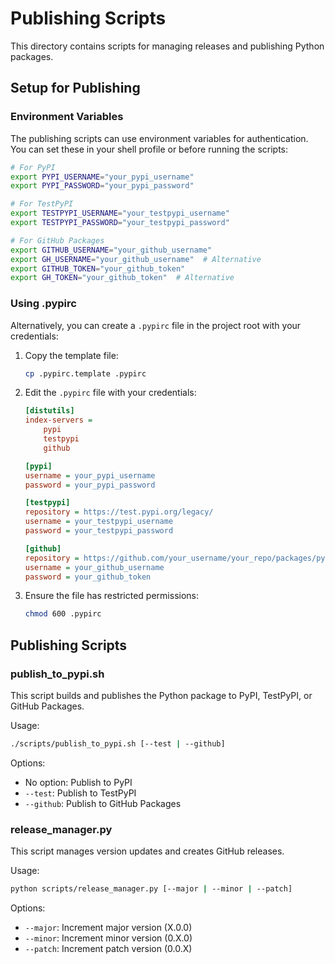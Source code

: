 # Publishing Scripts

This directory contains scripts for managing releases and publishing Python packages.

## Setup for Publishing

### Environment Variables

The publishing scripts can use environment variables for authentication. You can set these in your shell profile or before running the scripts:

```bash
# For PyPI
export PYPI_USERNAME="your_pypi_username"
export PYPI_PASSWORD="your_pypi_password"

# For TestPyPI
export TESTPYPI_USERNAME="your_testpypi_username"
export TESTPYPI_PASSWORD="your_testpypi_password"

# For GitHub Packages
export GITHUB_USERNAME="your_github_username"
export GH_USERNAME="your_github_username"  # Alternative
export GITHUB_TOKEN="your_github_token"
export GH_TOKEN="your_github_token"  # Alternative
```

### Using .pypirc

Alternatively, you can create a `.pypirc` file in the project root with your credentials:

1. Copy the template file:
   ```bash
   cp .pypirc.template .pypirc
   ```

2. Edit the `.pypirc` file with your credentials:
   ```ini
   [distutils]
   index-servers =
       pypi
       testpypi
       github

   [pypi]
   username = your_pypi_username
   password = your_pypi_password

   [testpypi]
   repository = https://test.pypi.org/legacy/
   username = your_testpypi_username
   password = your_testpypi_password

   [github]
   repository = https://github.com/your_username/your_repo/packages/pypi
   username = your_github_username
   password = your_github_token
   ```

3. Ensure the file has restricted permissions:
   ```bash
   chmod 600 .pypirc
   ```

## Publishing Scripts

### publish_to_pypi.sh

This script builds and publishes the Python package to PyPI, TestPyPI, or GitHub Packages.

Usage:
```bash
./scripts/publish_to_pypi.sh [--test | --github]
```

Options:
- No option: Publish to PyPI
- `--test`: Publish to TestPyPI
- `--github`: Publish to GitHub Packages

### release_manager.py

This script manages version updates and creates GitHub releases.

Usage:
```bash
python scripts/release_manager.py [--major | --minor | --patch]
```

Options:
- `--major`: Increment major version (X.0.0)
- `--minor`: Increment minor version (0.X.0)
- `--patch`: Increment patch version (0.0.X)
